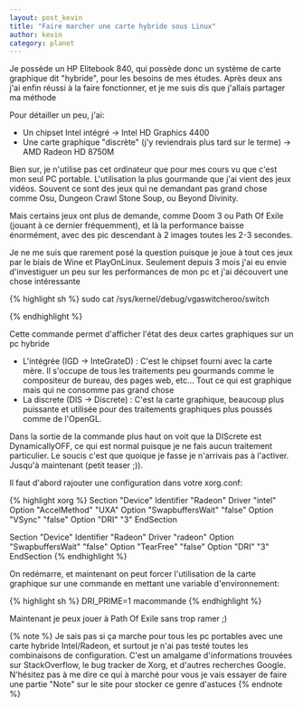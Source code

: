 ```yaml
---
layout: post_kevin
title: "Faire marcher une carte hybride sous Linux"
author: kevin
category: planet
---
```


Je possède un HP Elitebook 840, qui possède donc un système de carte graphique dit "hybride", pour les besoins de mes études. Après deux ans j'ai enfin réussi à la faire fonctionner, et je me suis dis que j'allais partager ma méthode

<!--break-->

Pour détailler un peu, j'ai:

* Un chipset Intel intégré -> Intel HD Graphics 4400
* Une carte graphique "discrète" (j'y reviendrais plus tard sur le terme) -> AMD Radeon HD 8750M

Bien sur, je n'utilise pas cet ordinateur que pour mes cours vu que c'est mon seul PC portable. L'utilisation la plus gourmande que j'ai vient des jeux vidéos. Souvent ce sont des jeux qui ne demandant pas grand chose comme Osu, Dungeon Crawl Stone Soup, ou Beyond Divinity.

Mais certains jeux ont plus de demande, comme Doom 3 ou Path Of Exile (jouant à ce dernier fréquemment), et là la performance baisse énormément, avec des pic descendant à 2 images toutes les 2-3 secondes.

Je ne me suis que rarement posé la question puisque je joue à tout ces jeux par le biais de Wine et PlayOnLinux. Seulement depuis 3 mois j'ai eu envie d'investiguer un peu sur les performances de mon pc et j'ai découvert une chose intéressante

{% highlight sh %}
sudo cat /sys/kernel/debug/vgaswitcheroo/switch

{% endhighlight %}

Cette commande permet d'afficher l'état des deux cartes graphiques sur un pc hybride

* L'intégrée (IGD -> InteGrateD) : C'est le chipset fourni avec la carte mère. Il s'occupe de tous les traitements peu gourmands comme le compositeur de bureau, des pages web, etc... Tout ce qui est graphique mais qui ne consomme pas grand chose
* La discrete (DIS -> Discrete) : C'est la carte graphique, beaucoup plus puissante et utilisée pour des traitements graphiques plus poussés comme de l'OpenGL.

Dans la sortie de la commande plus haut on voit que la DIScrete est DynamicallyOFF, ce qui est normal puisque je ne fais aucun traitement particulier. Le soucis c'est que quoique je fasse je n'arrivais pas à l'activer. Jusqu'à maintenant (petit teaser ;)).

Il faut d'abord rajouter une configuration dans votre xorg.conf:

{% highlight xorg %}
Section "Device"
  Identifier "Radeon"
  Driver "intel"
    Option "AccelMethod" "UXA"
    Option "SwapbuffersWait" "false"
    Option "VSync" "false"
    Option "DRI" "3"
EndSection

Section "Device"
  Identifier "Radeon"
  Driver "radeon"
    Option "SwapbuffersWait" "false"
    Option "TearFree" "false"
    Option "DRI" "3"
EndSection
{% endhighlight %}

On redémarre, et maintenant on peut forcer l'utilisation de la carte graphique sur une commande en mettant une variable d'environnement:

{% highlight sh %}
DRI_PRIME=1 macommande
{% endhighlight %}

Maintenant je peux jouer à Path Of Exile sans trop ramer ;)

{% note %}
Je sais pas si ça marche pour tous les pc portables avec une carte hybride Intel/Radeon, et surtout je n'ai pas testé toutes les combinaisons de configuration. C'est un amalgame d'informations trouvées sur StackOverflow, le bug tracker de Xorg, et d'autres recherches Google. N'hésitez pas à me dire ce qui à marché pour vous je vais essayer de faire une partie "Note" sur le site pour stocker ce genre d'astuces
{% endnote %}
